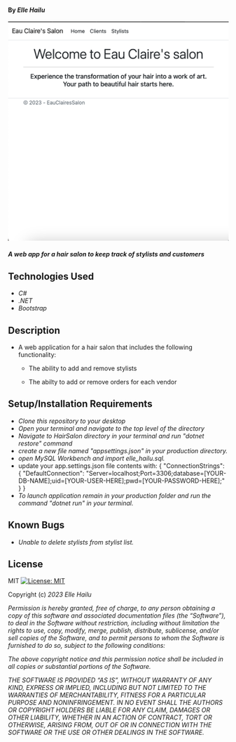 #### By _**Elle Hailu**_

![EauClaire Salon Screenshot](./EauClaire.png)

#### _A web app for a hair salon to keep track of stylists and customers_

## Technologies Used

- _C#_
- _.NET_
- _Bootstrap_

## Description

- A web application for a hair salon that includes the following functionality:

  - The ability to add and remove stylists

  - The abilty to add or remove orders for each vendor

## Setup/Installation Requirements

- _Clone this repository to your desktop_
- _Open your terminal and navigate to the top level of the directory_
- _Navigate to HairSalon directory in your terminal and run "dotnet restore" command_
- _create a new file named "appsettings.json" in your production directory._
- _open MySQL Workbench and import elle_hailu.sql._
- update your app.settings.json file contents with: {
  "ConnectionStrings": {
  "DefaultConnection": "Server=localhost;Port=3306;database=[YOUR-DB-NAME];uid=[YOUR-USER-HERE];pwd=[YOUR-PASSWORD-HERE];"
  }
  }
- _To launch application remain in your production folder and run the command "dotnet run" in your terminal._

## Known Bugs

- _Unable to delete stylists from stylist list._

## License

MIT [![License: MIT](https://img.shields.io/badge/License-MIT-yellow.svg)](https://opensource.org/licenses/MIT)

Copyright (c) _2023_ _Elle Hailu_

_Permission is hereby granted, free of charge, to any person obtaining a copy of this software and associated documentation files (the “Software”), to deal in the Software without restriction, including without limitation the rights to use, copy, modify, merge, publish, distribute, sublicense, and/or sell copies of the Software, and to permit persons to whom the Software is furnished to do so, subject to the following conditions:_

_The above copyright notice and this permission notice shall be included in all copies or substantial portions of the Software._

_THE SOFTWARE IS PROVIDED “AS IS”, WITHOUT WARRANTY OF ANY KIND, EXPRESS OR IMPLIED, INCLUDING BUT NOT LIMITED TO THE WARRANTIES OF MERCHANTABILITY, FITNESS FOR A PARTICULAR PURPOSE AND NONINFRINGEMENT. IN NO EVENT SHALL THE AUTHORS OR COPYRIGHT HOLDERS BE LIABLE FOR ANY CLAIM, DAMAGES OR OTHER LIABILITY, WHETHER IN AN ACTION OF CONTRACT, TORT OR OTHERWISE, ARISING FROM, OUT OF OR IN CONNECTION WITH THE SOFTWARE OR THE USE OR OTHER DEALINGS IN THE SOFTWARE._
